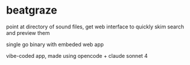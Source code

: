 # beatgraze

point at directory of sound files, get web interface to quickly skim search and preview them

single go binary with embeded web app

vibe-coded app, made using opencode + claude sonnet 4

